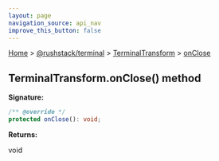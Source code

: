 ```yaml
---
layout: page
navigation_source: api_nav
improve_this_button: false
---
```



[Home](./index.md) &gt; [@rushstack/terminal](./terminal.md) &gt; [TerminalTransform](./terminal.terminaltransform.md) &gt; [onClose](./terminal.terminaltransform.onclose.md)

## TerminalTransform.onClose() method


<b>Signature:</b>

```typescript
/** @override */
protected onClose(): void;
```
<b>Returns:</b>

void
